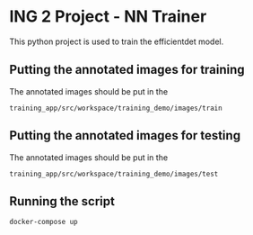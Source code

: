 # ING 2 Project - NN Trainer

This python project is used to train the efficientdet model.

## Putting the annotated images for training

The annotated images should be put in the 
```
training_app/src/workspace/training_demo/images/train
```

## Putting the annotated images for testing
The annotated images should be put in the 
```
training_app/src/workspace/training_demo/images/test
```

## Running the script

```terminal
docker-compose up
```
